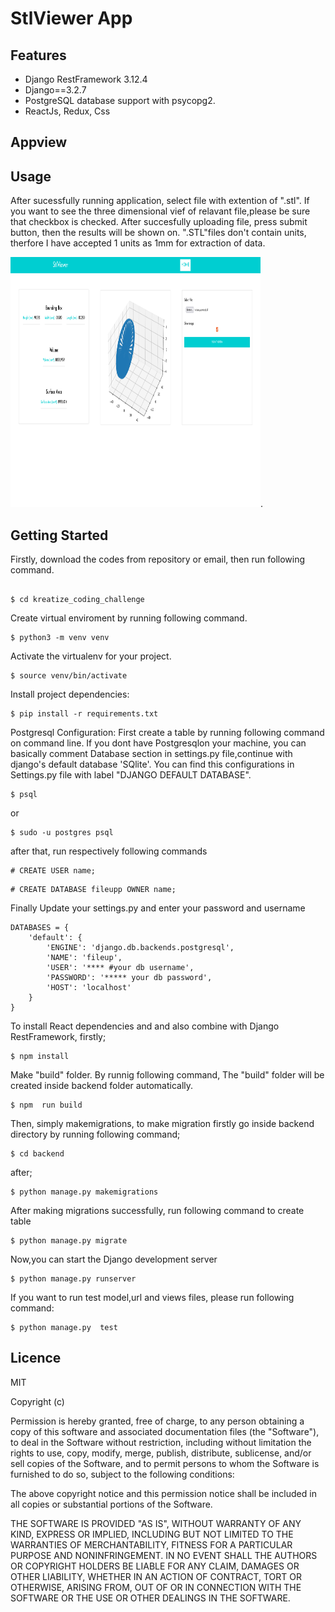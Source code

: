 # StlViewer App

## Features

- Django RestFramework 3.12.4
- Django==3.2.7
- PostgreSQL database support with psycopg2.
- ReactJs, Redux, Css

## Appview

## Usage

After sucessfully running application, select file with extention of ".stl". If you want to see the three dimensional vief of relavant file,please be sure that checkbox is checked.
After succesfully uploading file, press submit button, then the results will be shown on. ".STL"files don't contain units, therfore I have accepted 1 units as 1mm for extraction of data.

<img src="kreatize_juniour_python_engineer.png"  width="400px" height="400px">.

## Getting Started

Firstly, download the codes from repository or email, then run following command.

```

$ cd kreatize_coding_challenge

```

Create virtual enviroment by running following command.

```
$ python3 -m venv venv

```

Activate the virtualenv for your project.

```
$ source venv/bin/activate

```

Install project dependencies:

```
$ pip install -r requirements.txt

```

Postgresql Configuration: First create a table by running following command on command line.
If you dont have Postgresqlon your machine, you can basically comment Database section in settings.py file,continue with django's default database 'SQlite'.
You can find this configurations in Settings.py file with label "DJANGO DEFAULT DATABASE".

```
$ psql

```

or

```
$ sudo -u postgres psql

```

after that, run respectively following commands

```
# CREATE USER name;
```

```
# CREATE DATABASE fileupp OWNER name;
```

Finally Update your settings.py and enter your password and username

```
DATABASES = {
    'default': {
        'ENGINE': 'django.db.backends.postgresql',
        'NAME': 'fileup',
        'USER': '**** #your db username',
        'PASSWORD': '***** your db password',
        'HOST': 'localhost'
    }
}

```

To install React dependencies and and also combine with Django RestFramework, firstly;

```
$ npm install
```

Make "build" folder. By runnig following command, The "build" folder will be created inside backend folder automatically.

```
$ npm  run build

```

Then, simply makemigrations, to make migration firstly go inside backend directory by running following command;

```
$ cd backend
```

after;

```
$ python manage.py makemigrations

```

After making migrations successfully, run following command to create table

```
$ python manage.py migrate

```

Now,you can start the Django development server

```
$ python manage.py runserver

```

If you want to run test model,url and views files, please run following command:

```
$ python manage.py  test

```

## Licence

MIT

Copyright (c)

Permission is hereby granted, free of charge, to any person obtaining a copy of this software and associated documentation files (the "Software"),
to deal in the Software without restriction, including without limitation the rights to use, copy, modify, merge, publish, distribute, sublicense, and/or sell copies of the Software, and to permit persons to whom the Software is furnished to do so, subject to the following conditions:

The above copyright notice and this permission notice shall be included in all copies or substantial portions of the Software.

THE SOFTWARE IS PROVIDED "AS IS", WITHOUT WARRANTY OF ANY KIND, EXPRESS OR IMPLIED, INCLUDING BUT NOT LIMITED TO THE WARRANTIES OF MERCHANTABILITY,
FITNESS FOR A PARTICULAR PURPOSE AND NONINFRINGEMENT. IN NO EVENT SHALL THE AUTHORS OR COPYRIGHT HOLDERS BE LIABLE FOR ANY CLAIM, DAMAGES OR OTHER LIABILITY, WHETHER IN AN ACTION OF CONTRACT,
TORT OR OTHERWISE, ARISING FROM, OUT OF OR IN CONNECTION WITH THE SOFTWARE OR THE USE OR OTHER DEALINGS IN THE SOFTWARE.
